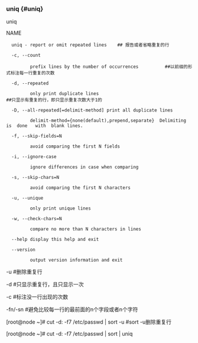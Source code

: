 ### uniq {#uniq}

uniq

NAME

      uniq - report or omit repeated lines    ## 报告或者省略重复的行

      -c, --count

             prefix lines by the number of occurrences          ##以前缀的形式标注每一行重复的次数

      -d, --repeated

             only print duplicate lines                                        ##只显示有重复的行，即只显示重复次数大于1的

      -D, --all-repeated[=delimit-method] print all duplicate lines

             delimit-method={none(default),prepend,separate}  Delimiting  is  done   with  blank lines.

      -f, --skip-fields=N

             avoid comparing the first N fields

      -i, --ignore-case

             ignore differences in case when comparing

      -s, --skip-chars=N

             avoid comparing the first N characters

      -u, --unique

             only print unique lines

      -w, --check-chars=N

             compare no more than N characters in lines

      --help display this help and exit

      --version

             output version information and exit

-u     #删除重复行

-d     #只显示重复行，且只显示一次

-c     #标注没一行出现的次数

-fn/-sn  #避免比较每一行的最前面的n个字段或者n个字符

[root@node ~]# cut -d: -f7 /etc/passwd | sort -u        #sort -u删除重复行

[root@node ~]# cut -d: -f7 /etc/passwd | sort | uniq